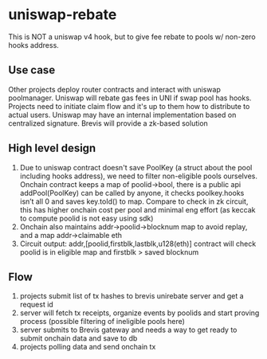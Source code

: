 # uniswap-rebate
This is NOT a uniswap v4 hook, but to give fee rebate to pools w/ non-zero hooks address.

## Use case
Other projects deploy router contracts and interact with uniswap poolmanager. Uniswap will rebate gas fees in UNI if swap pool has hooks. Projects need to initiate claim flow and it's up to them how to distribute to actual users. Uniswap may have an internal implementation based on centralized signature. Brevis will provide a zk-based solution

## High level design
1. Due to uniswap contract doesn't save PoolKey (a struct about the pool including hooks address), we need to filter non-eligible pools ourselves. Onchain contract keeps a map of poolid->bool, there is a public api addPool(PoolKey) can be called by anyone, it checks poolkey.hooks isn’t all 0 and saves key.toId() to map. Compare to check in zk circuit, this has higher onchain cost per pool and minimal eng effort (as keccak to compute poolid is not easy using sdk)
2. Onchain also maintains addr->poolid->blocknum map to avoid replay, and a map addr->claimable eth
3. Circuit output: addr,[poolid,firstblk,lastblk,u128(eth)] contract will check poolid is in eligible map and firstblk > saved blocknum

## Flow
1. projects submit list of tx hashes to brevis unirebate server and get a request id
2. server will fetch tx receipts, organize events by poolids and start proving process (possible filtering of ineligible pools here)
3. server submits to Brevis gateway and needs a way to get ready to submit onchain data and save to db
4. projects polling data and send onchain tx
